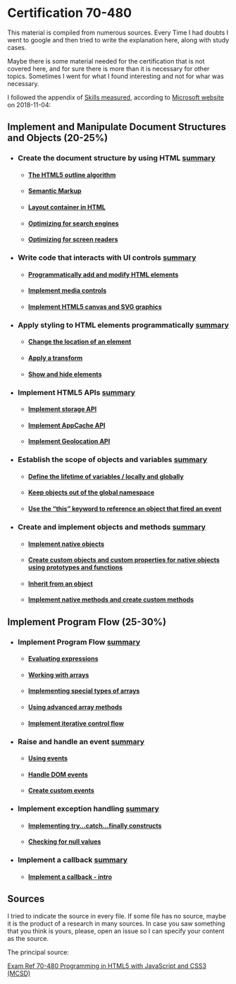 # Certification 70-480

This material is compiled from numerous sources. Every Time I had doubts I went to google and then tried to write the explanation here, along with study cases.

Maybe there is some material needed for the certification that is not covered here, and for sure there is more than it is necessary for other topics. Sometimes I went for what I found interesting and not for whar was necessary.

I followed the appendix of [Skills measured](support-material/skills-measured.md), according to [Microsoft website](https://www.microsoft.com/en-us/learning/exam-70-480.aspx) on 2018-11-04:

## Implement and Manipulate Document Structures and Objects **(20-25%)**

* ### Create the document structure by using HTML [summary](html/document-structure/document-structure-summary.md)

  * #### [The HTML5 outline algorithm](html/document-structure/outline-algorithm.md)

  * #### [Semantic Markup](html/document-structure/semantic-markup.md)

  * #### [Layout container in HTML](html/document-structure/layout-container.md)

  * #### [Optimizing for search engines](html/document-structure/search-engines.md)

  * #### [Optimizing for screen readers](html/document-structure/screen-readers.md)

* ### Write code that interacts with UI controls [summary](html/ui-control-interaction-code/ui-control-interaction-code-summary.md)

  * #### [Programmatically add and modify HTML elements](html/ui-control-interaction-code/add-modify-elements.md)
  
  * #### [Implement media controls](html/ui-control-interaction-code/implement-media-controls.md)

  * #### [Implement HTML5 canvas and SVG graphics](html/ui-control-interaction-code/canvas-and-svg.md)

* ### Apply styling to HTML elements programmatically [summary](css/styling-elements-programmatically/styling-elements-programmatically-summary.md)

  * #### [Change the location of an element](css/styling-elements-programmatically/change-element-location.md)
  
  * #### [Apply a transform](css/styling-elements-programmatically/applying-a-transform.md)
  
  * #### [Show and hide elements](css/styling-elements-programmatically/show-hide-elements.md)

* ### Implement HTML5 APIs [summary](html/apis/implement-html5-apis-summary.md)

  * #### [Implement storage API](html/apis/storage-api.md)
  
  * #### [Implement AppCache API](html/apis/appcache-api.md)
  
  * #### [Implement Geolocation API](html/apis/geolocation-api.md)

* ### Establish the scope of objects and variables [summary](javascript/scope-objects-variables/scope-objects-variables-summary.md)

  * #### [Define the lifetime of variables / locally and globally](javascript/scope-objects-variables/variable-lifetime-locally-globally.md)
  
  * #### [Keep objects out of the global namespace](javascript/scope-objects-variables/global-namespace.md)
  
  * #### [Use the “this” keyword to reference an object that fired an event](javascript/scope-objects-variables/this-keyword.md)

* ### Create and implement objects and methods [summary](javascript/objects-methods/create-implement-objects-methods-summary.md)

  * #### [Implement native objects](javascript/objects-methods/implement-native-objects.md)

  * #### [Create custom objects and custom properties for native objects using prototypes and functions](javascript/objects-methods/customobjects-prototypes-functions.md)

  * #### [Inherit from an object](javascript/objects-methods/inherit-from-object.md)

  * #### [Implement native methods and create custom methods](javascript/objects-methods/native-custom-methods.md)

## Implement Program Flow **(25-30%)**

* ### Implement Program Flow [summary](javascript/implement-program-flow/implement-program-flow-summary.md)

  * #### [Evaluating expressions](javascript/implement-program-flow/evaluating-expressions.md)

  * #### [Working with arrays](javascript/implement-program-flow/working-with-arrays.md)

  * #### [Implementing special types of arrays](javascript/implement-program-flow/special-types-arrays.md)

  * #### [Using advanced array methods](javascript/implement-program-flow/advanced-array-methods.md)

  * #### [Implement iterative control flow](javascript/implement-program-flow/iterative-control-flow.md)
  
* ### Raise and handle an event [summary](javascript/raise-handle-event/raise-handle-event-summary.md)

  * #### [Using events](javascript/raise-handle-event/using-events.md)
  
  * #### [Handle DOM events](javascript/raise-handle-event/handle-dom-events.md)
  
  * #### [Create custom events](javascript/raise-handle-event/create-custom-events.md)
  
* ### Implement exception handling [summary](javascript/exception-handling/exception-handling-summary.md)
  
  * #### [Implementing try...catch...finally constructs](javascript/exception-handling/try-catch-finally.md)
  
  * #### [Checking for null values](javascript/exception-handling/checking-null-values.md)
  
* ### Implement a callback [summary](javascript/callback/callback-summary.md)
  
  * #### [Implement a callback - intro](javascript/callback/callback-intro.md)

## Sources

I tried to indicate the source in every file. If some file has no source, maybe it is the product of a research in many sources. In case you saw something that you think is yours, please, open an issue so I can specify your content as the source.

The principal source:

[Exam Ref 70-480 Programming in HTML5 with JavaScript and CSS3 (MCSD)](https://www.microsoft.com/en-us/p/exam-ref-70-480-programming-in-html5-with-javascript-and-css3-mcsd/fgqpf3h0qll7?activetab=pivot%3aoverviewtab)